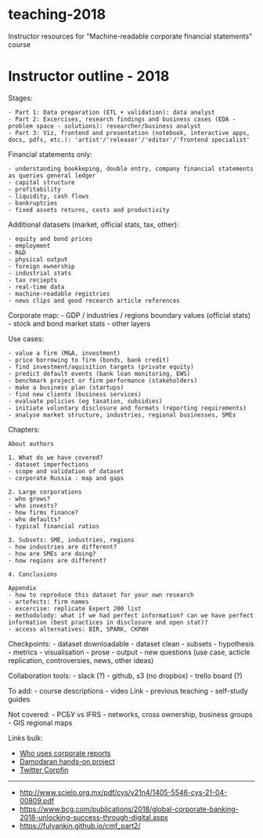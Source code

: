 # teaching-2018

Instructor resources for "Machine-readable corporate financial statements" course


Instructor outline - 2018
=========================

Stages:

    - Part 1: Data preparation (ETL + validation): data analyst
    - Part 2: Excercises, research findings and business cases (EDA - problem space - solutions): researcher/business analyst
    - Part 3: Viz, frontend and presentation (notebook, interactive apps, docs, pdfs, etc.): 'artist'/'releaser'/'editor'/'frontend specialist'

Financial statements only:

    - understanding bookkeping, double entry, company financial statements as queries general ledger  
    - capital structure 
    - profitability
    - liquidity, cash flows 
    - bankruptcies
    - fixed assets returns, costs and productivity 

Additional datasets (market, official stats, tax, other):

    - equity and bond prices
    - employment
    - R&D 
    - physical output
    - foreign ownership
    - industrial stats
    - tax reciepts
    - real-time data
    - machine-readable registries
    - news clips and good recearch article references

Corporate map:
    - GDP / industries / regions boundary values (official stats)
    - stock and bond market stats
    - other layers

Use cases:

    - value a firm (M&A, investment)
    - price borrowing to firm (bonds, bank credit)
    - find investment/aquisition targets (private equity)
    - predict default events (bank loan monitoring, EWS)
    - benchmark project or firm performance (stakeholders)
    - make a business plan (startups)
    - find new clients (business services)
    - evaluate policies (eg taxation, subsidies)
    - initiate voluntary disclosure and formats (reporting requirements)
    - analyse market structure, industries, regional businesses, SMEs  

Chapters:

    About authors

    1. What do we have covered?
    - dataset imperfections
    - scope and validation of dataset 
    - corporate Russia : map and gaps

    2. Large corporations
    - who grows?
    - who invests?
    - how firms finance?
    - who defaults?
    - typical financial ratios

    3. Subsets: SME, industries, regions
    - how industries are different?
    - how are SMEs are doing?
    - how regions are different?

    4. Conclusions

    Appendix     
    - how to reproduce this dataset for your own research    
    - artefects: firm names
    - excercise: replicate Expert 200 list
    - methodolody: what if we had perfect information? can we have perfect information (best practices in disclosure and open stat)?
    - access alternatives: BIR, SPARK, СКРИН

Checkpoints:
    - dataset downloadable
    - dataset clean
    - subsets
    - hypothesis
    - metrics
    - visualisation
    - prose
    - output 
    - new questions (use case, acticle replication, controversies, news, other ideas)


Collaboration tools:
    - slack (?) 
    - github, s3 (no dropbox)
    - trello board (?)

To add:
    - course descriptions
    - video Link
    - previous teaching
    - self-study guides

Not covered:
    - РСБУ vs IFRS
    - networks, cross ownership, business groups 
    - GIS regional maps

Links bulk:


- [Who uses corporate reports](http://eprints.lse.ac.uk/57683/1/__lse.ac.uk_storage_LIBRARY_Secondary_libfile_shared_repository_Content_Cascino%2C%20S_Who%20uses%20financial%20reports_Cascino_Who%20uses%20financial%20reports_2015.pdf)
- [Damodaran hands-on project](http://people.stern.nyu.edu/adamodar/pdfiles/cfovhds/cfproj.pdf)
- [Twitter Corpfin](https://ideas.repec.org/i/etcfn.html)

---

- http://www.scielo.org.mx/pdf/cys/v21n4/1405-5546-cys-21-04-00809.pdf
- https://www.bcg.com/publications/2018/global-corporate-banking-2018-unlocking-success-through-digital.aspx
- https://fulyankin.github.io/cmf_part2/



